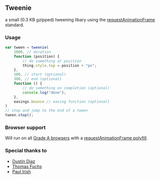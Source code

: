 Tweenie
-------
a small (0.3 KB gzipped) tweening libary using the [requestAnimationFrame](http://webstuff.nfshost.com/anim-timing/Overview.html) standard.

### Usage

``` js
var tween = tweenie(
	1000, // duration
	function (position) {
		// do something at position
		thing.style.top = position + "px";
	},
	100, // start (optional)
	300, // end (optional)
	function () {
		// do something on completion (optional)
		console.log("done");
	},
	easings.bounce // easing function (optional)
)
// stop and jump to the end of a tween
tween.stop();
```

### Browser support

Will run on all [Grade A browsers](http://yuilibrary.com/yui/docs/tutorials/gbs/) with a [requestAnimationFrame polyfill](https://gist.github.com/1579671).

### Special thanks to

* [Dustin Diaz](https://github.com/ded/morpheus/)
* [Thomas Fuchs](https://github.com/madrobby/emile/)
* [Paul Irish](http://paulirish.com/2011/requestanimationframe-for-smart-animating/)